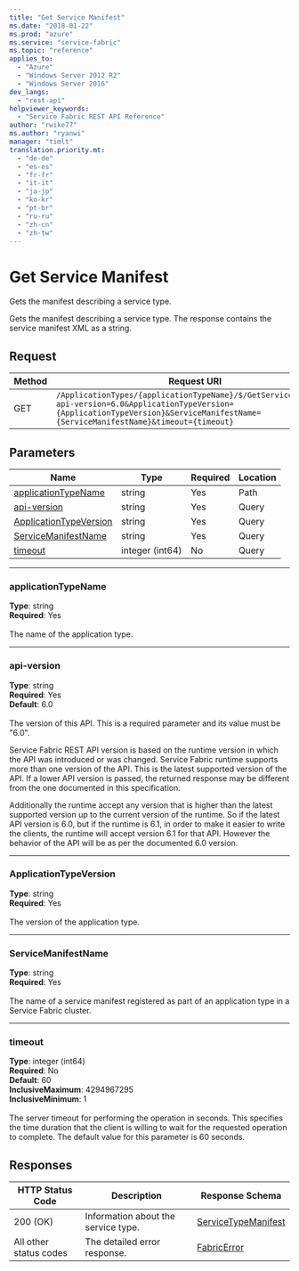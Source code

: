 ```yaml
---
title: "Get Service Manifest"
ms.date: "2018-01-22"
ms.prod: "azure"
ms.service: "service-fabric"
ms.topic: "reference"
applies_to: 
  - "Azure"
  - "Windows Server 2012 R2"
  - "Windows Server 2016"
dev_langs: 
  - "rest-api"
helpviewer_keywords: 
  - "Service Fabric REST API Reference"
author: "rwike77"
ms.author: "ryanwi"
manager: "timlt"
translation.priority.mt: 
  - "de-de"
  - "es-es"
  - "fr-fr"
  - "it-it"
  - "ja-jp"
  - "ko-kr"
  - "pt-br"
  - "ru-ru"
  - "zh-cn"
  - "zh-tw"
---
```

# Get Service Manifest
Gets the manifest describing a service type.

Gets the manifest describing a service type. The response contains the service manifest XML as a string.

## Request

| Method | Request URI |
| ------ | ----------- |
| GET | `/ApplicationTypes/{applicationTypeName}/$/GetServiceManifest?api-version=6.0&ApplicationTypeVersion={ApplicationTypeVersion}&ServiceManifestName={ServiceManifestName}&timeout={timeout}` |


## Parameters

| Name | Type | Required | Location |
| --- | --- | --- | --- |
| [applicationTypeName](#applicationtypename) | string | Yes | Path |
| [api-version](#api-version) | string | Yes | Query |
| [ApplicationTypeVersion](#applicationtypeversion) | string | Yes | Query |
| [ServiceManifestName](#servicemanifestname) | string | Yes | Query |
| [timeout](#timeout) | integer (int64) | No | Query |

____
### applicationTypeName
__Type__: string <br/>
__Required__: Yes<br/>
<br/>
The name of the application type.

____
### api-version
__Type__: string <br/>
__Required__: Yes<br/>
__Default__: 6.0 <br/>
<br/>
The version of this API. This is a required parameter and its value must be "6.0".

Service Fabric REST API version is based on the runtime version in which the API was introduced or was changed. Service Fabric runtime supports more than one version of the API. This is the latest supported version of the API. If a lower API version is passed, the returned response may be different from the one documented in this specification.

Additionally the runtime accept any version that is higher than the latest supported version up to the current version of the runtime. So if the latest API version is 6.0, but if the runtime is 6.1, in order to make it easier to write the clients, the runtime will accept version 6.1 for that API. However the behavior of the API will be as per the documented 6.0 version.


____
### ApplicationTypeVersion
__Type__: string <br/>
__Required__: Yes<br/>
<br/>
The version of the application type.

____
### ServiceManifestName
__Type__: string <br/>
__Required__: Yes<br/>
<br/>
The name of a service manifest registered as part of an application type in a Service Fabric cluster.

____
### timeout
__Type__: integer (int64) <br/>
__Required__: No<br/>
__Default__: 60 <br/>
__InclusiveMaximum__: 4294967295 <br/>
__InclusiveMinimum__: 1 <br/>
<br/>
The server timeout for performing the operation in seconds. This specifies the time duration that the client is willing to wait for the requested operation to complete. The default value for this parameter is 60 seconds.

## Responses

| HTTP Status Code | Description | Response Schema |
| --- | --- | --- |
| 200 (OK) | Information about the service type.<br/> | [ServiceTypeManifest](sfclient-v61-model-servicetypemanifest.md) |
| All other status codes | The detailed error response.<br/> | [FabricError](sfclient-v61-model-fabricerror.md) |
